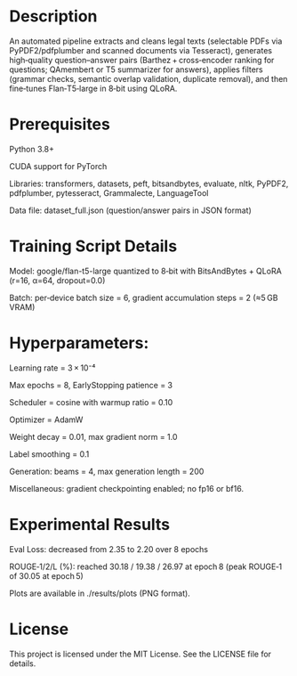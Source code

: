 # Description
An automated pipeline extracts and cleans legal texts (selectable PDFs via PyPDF2/pdfplumber and scanned documents via Tesseract), generates high‑quality question–answer pairs (Barthez + cross‑encoder ranking for questions; QAmembert or T5 summarizer for answers), applies filters (grammar checks, semantic overlap validation, duplicate removal), and then fine‑tunes Flan‑T5‑large in 8‑bit using QLoRA.

# Prerequisites
Python 3.8+

CUDA support for PyTorch

Libraries: transformers, datasets, peft, bitsandbytes, evaluate, nltk, PyPDF2, pdfplumber, pytesseract, Grammalecte, LanguageTool

Data file: dataset_full.json (question/answer pairs in JSON format)

# Training Script Details
Model: google/flan-t5-large quantized to 8‑bit with BitsAndBytes + QLoRA (r=16, α=64, dropout=0.0)

Batch: per‑device batch size = 6, gradient accumulation steps = 2 (≈5 GB VRAM)

# Hyperparameters:

Learning rate = 3 × 10⁻⁴

Max epochs = 8, EarlyStopping patience = 3

Scheduler = cosine with warmup ratio = 0.10

Optimizer = AdamW

Weight decay = 0.01, max gradient norm = 1.0

Label smoothing = 0.1

Generation: beams = 4, max generation length = 200

Miscellaneous: gradient checkpointing enabled; no fp16 or bf16.

# Experimental Results
Eval Loss: decreased from 2.35 to 2.20 over 8 epochs

ROUGE‑1/2/L (%): reached 30.18 / 19.38 / 26.97 at epoch 8 (peak ROUGE‑1 of 30.05 at epoch 5)

Plots are available in ./results/plots (PNG format).

# License
This project is licensed under the MIT License. See the LICENSE file for details.
